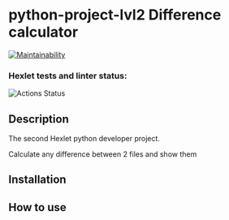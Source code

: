 # python-project-lvl2 Difference calculator

[![Maintainability](https://api.codeclimate.com/v1/badges/a99a88d28ad37a79dbf6/maintainability)](https://codeclimate.com/github/codeclimate/codeclimate/maintainability)

### Hexlet tests and linter status:
![Actions Status](/workflows/hexlet-check/badge.svg)

## Description
The second Hexlet python developer project.

Calculate any difference between 2 files and show them

## Installation

## How to use
